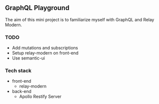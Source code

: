 ## GraphQL Playground

The aim of this mini project is to familiarize myself with GraphQL and Relay Modern.

### TODO
 * Add mutations and subscriptions
 * Setup relay-modern on front-end
 * Use semantic-ui

### Tech stack
  * front-end
    * relay-modern
  * back-end
    * Apollo Restify Server

